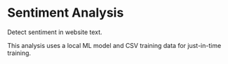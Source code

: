 # Sentiment Analysis

Detect sentiment in website text.

This analysis uses a local ML model and CSV training data for just-in-time training.